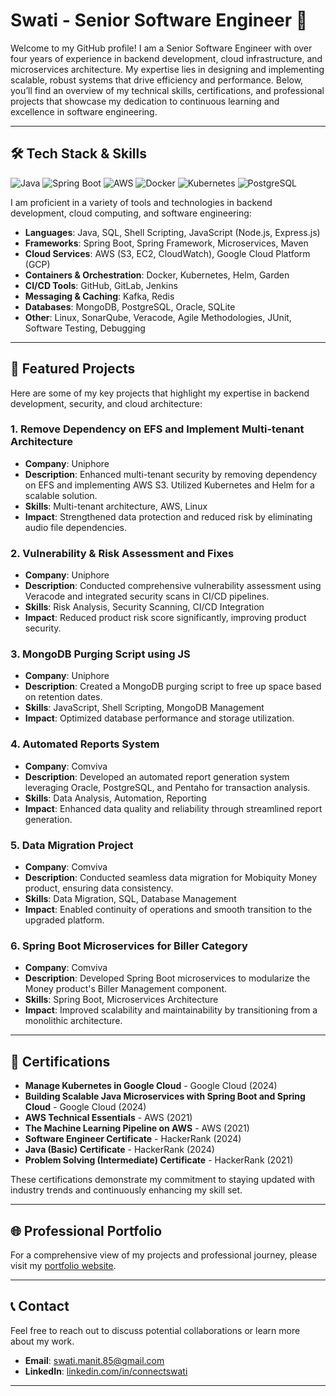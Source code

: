 # Swati - Senior Software Engineer 🚀

Welcome to my GitHub profile! I am a Senior Software Engineer with over four years of experience in backend development, cloud infrastructure, and microservices architecture. My expertise lies in designing and implementing scalable, robust systems that drive efficiency and performance. Below, you’ll find an overview of my technical skills, certifications, and professional projects that showcase my dedication to continuous learning and excellence in software engineering.

---

## 🛠️ Tech Stack & Skills

![Java](https://img.shields.io/badge/Java-ED8B00?style=for-the-badge&logo=java&logoColor=white)
![Spring Boot](https://img.shields.io/badge/Spring%20Boot-6DB33F?style=for-the-badge&logo=springboot&logoColor=white)
![AWS](https://img.shields.io/badge/AWS-FF9900?style=for-the-badge&logo=amazonaws&logoColor=white)
![Docker](https://img.shields.io/badge/Docker-2496ED?style=for-the-badge&logo=docker&logoColor=white)
![Kubernetes](https://img.shields.io/badge/Kubernetes-326CE5?style=for-the-badge&logo=kubernetes&logoColor=white)
![PostgreSQL](https://img.shields.io/badge/PostgreSQL-336791?style=for-the-badge&logo=postgresql&logoColor=white)

I am proficient in a variety of tools and technologies in backend development, cloud computing, and software engineering:

- **Languages**: Java, SQL, Shell Scripting, JavaScript (Node.js, Express.js)
- **Frameworks**: Spring Boot, Spring Framework, Microservices, Maven
- **Cloud Services**: AWS (S3, EC2, CloudWatch), Google Cloud Platform (GCP)
- **Containers & Orchestration**: Docker, Kubernetes, Helm, Garden
- **CI/CD Tools**: GitHub, GitLab, Jenkins
- **Messaging & Caching**: Kafka, Redis
- **Databases**: MongoDB, PostgreSQL, Oracle, SQLite
- **Other**: Linux, SonarQube, Veracode, Agile Methodologies, JUnit, Software Testing, Debugging

---

## 📂 Featured Projects

Here are some of my key projects that highlight my expertise in backend development, security, and cloud architecture:

### 1. Remove Dependency on EFS and Implement Multi-tenant Architecture
   - **Company**: Uniphore
   - **Description**: Enhanced multi-tenant security by removing dependency on EFS and implementing AWS S3. Utilized Kubernetes and Helm for a scalable solution.
   - **Skills**: Multi-tenant architecture, AWS, Linux
   - **Impact**: Strengthened data protection and reduced risk by eliminating audio file dependencies.

### 2. Vulnerability & Risk Assessment and Fixes
   - **Company**: Uniphore
   - **Description**: Conducted comprehensive vulnerability assessment using Veracode and integrated security scans in CI/CD pipelines.
   - **Skills**: Risk Analysis, Security Scanning, CI/CD Integration
   - **Impact**: Reduced product risk score significantly, improving product security.

### 3. MongoDB Purging Script using JS
   - **Company**: Uniphore
   - **Description**: Created a MongoDB purging script to free up space based on retention dates.
   - **Skills**: JavaScript, Shell Scripting, MongoDB Management
   - **Impact**: Optimized database performance and storage utilization.

### 4. Automated Reports System
   - **Company**: Comviva
   - **Description**: Developed an automated report generation system leveraging Oracle, PostgreSQL, and Pentaho for transaction analysis.
   - **Skills**: Data Analysis, Automation, Reporting
   - **Impact**: Enhanced data quality and reliability through streamlined report generation.

### 5. Data Migration Project
   - **Company**: Comviva
   - **Description**: Conducted seamless data migration for Mobiquity Money product, ensuring data consistency.
   - **Skills**: Data Migration, SQL, Database Management
   - **Impact**: Enabled continuity of operations and smooth transition to the upgraded platform.

### 6. Spring Boot Microservices for Biller Category
   - **Company**: Comviva
   - **Description**: Developed Spring Boot microservices to modularize the Money product's Biller Management component.
   - **Skills**: Spring Boot, Microservices Architecture
   - **Impact**: Improved scalability and maintainability by transitioning from a monolithic architecture.

---

## 📜 Certifications

- **Manage Kubernetes in Google Cloud** - Google Cloud (2024)
- **Building Scalable Java Microservices with Spring Boot and Spring Cloud** - Google Cloud (2024)
- **AWS Technical Essentials** - AWS (2021)
- **The Machine Learning Pipeline on AWS** - AWS (2021)
- **Software Engineer Certificate** - HackerRank (2024)
- **Java (Basic) Certificate** - HackerRank (2024)
- **Problem Solving (Intermediate) Certificate** - HackerRank (2021)

These certifications demonstrate my commitment to staying updated with industry trends and continuously enhancing my skill set.

---

## 🌐 Professional Portfolio

For a comprehensive view of my projects and professional journey, please visit my [portfolio website](https://www.connectswati.tech).

---

## 📞 Contact

Feel free to reach out to discuss potential collaborations or learn more about my work.

- **Email**: [swati.manit.85@gmail.com](mailto:swati.manit.85@gmail.com)
- **LinkedIn**: [linkedin.com/in/connectswati](https://linkedin.com/in/connectswati)

---

